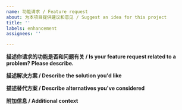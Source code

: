 ```yaml
---
name: 功能请求 / Feature request
about: 为本项目提供建议和意见 / Suggest an idea for this project
title: ''
labels: enhancement
assignees: ''

---
```


**描述你请求的功能是否和问题有关 / Is your feature request related to a problem? Please describe.**
<!--
准确清晰地描述问题情况。
A clear and concise description of what the problem is. Ex. I'm always frustrated when [...] -->

**描述解决方案 / Describe the solution you'd like**
<!--
准确清晰地描述你想要发生的景象。
A clear and concise description of what you want to happen.
-->

**描述替代方案 / Describe alternatives you've considered**
<!--
准确清晰地描述你考虑的其他替代方案或功能。
A clear and concise description of any alternative solutions or features you've considered.
-->

**附加信息 / Additional context**
<!--
附上任何其他和功能请求有关的上下文信息或者截图。
Add any other context or screenshots about the feature request here.
-->
